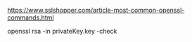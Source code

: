 https://www.sslshopper.com/article-most-common-openssl-commands.html

openssl rsa -in privateKey.key -check
